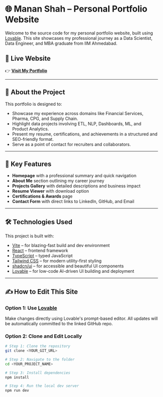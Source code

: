 # 🌐 Manan Shah – Personal Portfolio Website

Welcome to the source code for my personal portfolio website, built using [Lovable](https://lovable.dev). This site showcases my professional journey as a Data Scientist, Data Engineer, and MBA graduate from IIM Ahmedabad.

## 🚀 Live Website

👉 **[Visit My Portfolio](https://lovable.dev/projects/2a9aabef-6c1a-4c48-a4f4-2e7e4595e366)**

---

## 📄 About the Project

This portfolio is designed to:
- Showcase my experience across domains like Financial Services, Pharma, CPG, and Supply Chain.
- Highlight data projects involving ETL, NLP, Dashboards, ML, and Product Analytics.
- Present my resume, certifications, and achievements in a structured and SEO-friendly format.
- Serve as a point of contact for recruiters and collaborators.

---

## 🧠 Key Features

- **Homepage** with a professional summary and quick navigation
- **About Me** section outlining my career journey
- **Projects Gallery** with detailed descriptions and business impact
- **Resume Viewer** with download option
- **Certifications & Awards** page
- **Contact Form** with direct links to LinkedIn, GitHub, and Email

---

## 🛠️ Technologies Used

This project is built with:

- [Vite](https://vitejs.dev/) – for blazing-fast build and dev environment
- [React](https://reactjs.org/) – frontend framework
- [TypeScript](https://www.typescriptlang.org/) – typed JavaScript
- [Tailwind CSS](https://tailwindcss.com/) – for modern utility-first styling
- [shadcn/ui](https://ui.shadcn.com/) – for accessible and beautiful UI components
- [Lovable](https://lovable.dev/) – for low-code AI-driven UI building and deployment

---

## ✍️ How to Edit This Site

### Option 1: Use [Lovable](https://lovable.dev/projects/2a9aabef-6c1a-4c48-a4f4-2e7e4595e366)

Make changes directly using Lovable's prompt-based editor. All updates will be automatically committed to the linked GitHub repo.

### Option 2: Clone and Edit Locally

```sh
# Step 1: Clone the repository
git clone <YOUR_GIT_URL>

# Step 2: Navigate to the folder
cd <YOUR_PROJECT_NAME>

# Step 3: Install dependencies
npm install

# Step 4: Run the local dev server
npm run dev
